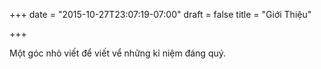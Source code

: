 +++
date = "2015-10-27T23:07:19-07:00"
draft = false
title = "Giới Thiệu"

+++

Một góc nhỏ viết để viết vể những kỉ niệm đáng quý.
